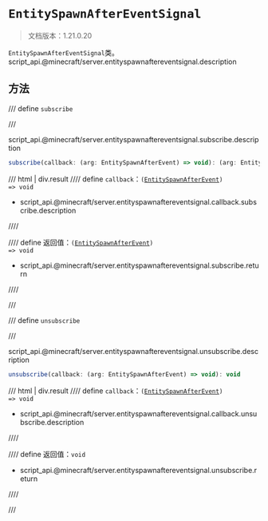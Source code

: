 # `EntitySpawnAfterEventSignal`

> 文档版本：1.21.0.20

`EntitySpawnAfterEventSignal`类。script_api.@minecraft/server.entityspawnaftereventsignal.description

## 方法

/// define
`subscribe`


///

script_api.@minecraft/server.entityspawnaftereventsignal.subscribe.description

```js
subscribe(callback: (arg: EntitySpawnAfterEvent) => void): (arg: EntitySpawnAfterEvent) => void
```

/// html | div.result
//// define
`callback`：<code>(<a href="../entityspawnafterevent/">EntitySpawnAfterEvent</a>) =&gt; void</code>

- script_api.@minecraft/server.entityspawnaftereventsignal.callback.subscribe.description


////

//// define
返回值：<code>(<a href="../entityspawnafterevent/">EntitySpawnAfterEvent</a>) =&gt; void</code>

- script_api.@minecraft/server.entityspawnaftereventsignal.subscribe.return


////

///


/// define
`unsubscribe`


///

script_api.@minecraft/server.entityspawnaftereventsignal.unsubscribe.description

```js
unsubscribe(callback: (arg: EntitySpawnAfterEvent) => void): void
```

/// html | div.result
//// define
`callback`：<code>(<a href="../entityspawnafterevent/">EntitySpawnAfterEvent</a>) =&gt; void</code>

- script_api.@minecraft/server.entityspawnaftereventsignal.callback.unsubscribe.description


////

//// define
返回值：`void`

- script_api.@minecraft/server.entityspawnaftereventsignal.unsubscribe.return


////

///

